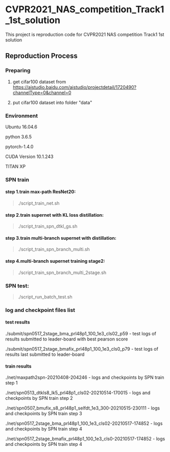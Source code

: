 # CVPR2021_NAS_competition_Track1_1st_solution

This project is reproduction code for CVPR2021 NAS competition Track1 1st solution

## Reproduction Process ########################

### Preparing 

1. get cifar100 dataset from https://aistudio.baidu.com/aistudio/projectdetail/1720490?channelType=0&channel=0

2. put cifar100 dataset into folder "data"

### Environment

Ubuntu 16.04.6

python 3.6.5

pytorch-1.4.0

CUDA Version 10.1.243

TITAN XP

### SPN train

#### step 1.train max-path ResNet20:

> ./script_train_net.sh

#### step 2.train supernet with KL loss distillation: 

> ./script_train_spn_dtkl_gs.sh

#### step 3.train multi-branch supernet with distillation: 

> ./script_train_spn_branch_multi.sh

#### step 4.multi-branch supernet training stage2: 

> ./script_train_spn_branch_multi_2stage.sh

### SPN test:
> ./script_run_batch_test.sh

### log and checkpoint files list

#### test results
./submit/spn0517_2stage_bma_prl48p1_100_1e3_cls02_p59 - test logs of results submitted to leader-board with best pearson score

./submit/spn0517_2stage_bmafix_prl48p1_100_1e3_cls0_p79 - test logs of results last submitted to leader-board

#### train results
./net/maxpath2spn-20210408-204246 - logs and checkpoints by SPN train step 1

./net/spn0513_dtkls8_lk5_prl48p1_cls02-20210514-170015 - logs and checkpoints by SPN train step 2

./net/spn0507_bmufix_s8_prl48p1_selfdt_1e3_300-20210515-230111 - logs and checkpoints by SPN train step 3

./net/spn0517_2stage_bma_prl48p1_100_1e3_cls02-20210517-174852 - logs and checkpoints by SPN train step 4

./net/spn0517_2stage_bmafix_prl48p1_100_1e3_cls0-20210517-174852 - logs and checkpoints by SPN train step 4
